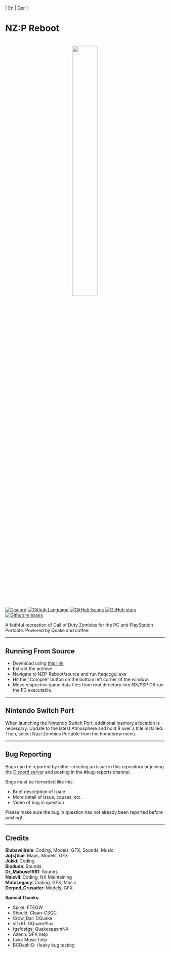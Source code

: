 \[ En | [Ger](README.Ger.md) \]

# NZ:P Reboot

<h1 align="center">
    <a href="https://github.com/nikita36078/J2ME-Loader" target="_blank">
        <img height="45%" width="40%" src="ic_launcher.png"><br>
</h1>

[![Discord](https://img.shields.io/badge/Discord-%20NZ:P-7289da.svg?logo=discord)](https://discord.gg/Ag4rcpz)
[![Github Language](https://img.shields.io/badge/Written_in-C-white?style.svg)](Written-in.png)
[![GitHub Issues](https://img.shields.io/github/issues/thyjukki/NZP-Reboot.svg)](https://github.com/thyjukki/NZP-Reboot/issues)
[![GitHub stars](https://img.shields.io/github/stars/thyjukki/NZP-Reboot.svg)](https://github.com/thyjukki/NZP-Reboot/stargazers)
[![Github releases](https://img.shields.io/badge/Latest_release-1.7.0-%4169E1.svg)](https://github.com/nikita36078/J2ME-Loader/releases/tag/1.7.0)

A faithful recreation of Call of Duty Zombies for the PC and PlayStation Portable. Powered by Quake and coffee.

<hr>

## Running From Source
* Download using [this link](https://github.com/thyjukki/NZP-Reboot/archive/master.zip)
* Extract the archive
* Navigate to NZP-Reboot/source and run fteqccgui.exe
* Hit the "Compile" button on the bottom left corner of the window.
* Move respective game data files from root directory into NX/PSP OR run the PC executable.

<hr>

## Nintendo Switch Port
When launching the Nintendo Switch Port, additional memory allocation is necessary. Update to the latest Atmosphere and hold R over a title installed. Then, select Nazi Zombies Portable from the homebrew menu.

<hr>

## Bug Reporting
Bugs can be reported by either creating an issue in this repository or joining the [Discord server](discord.gg/ChX7Fjr) and posting in the #bug-reports channel.

Bugs must be formatted like this:
* Brief description of issue
* More detail of issue, causes, etc.
* Video of bug in question

Please make sure the bug in question has not already been reported before posting!

<hr>

## Credits
__Blubswillrule__: Coding, Models, GFX, Sounds, Music
<br>
__Ju[s]tice__: Maps, Models, GFX
<br>
__Jukki__: Coding
<br>
__Biodude__: Sounds
<br>
__Dr_Mabuse1981__: Sounds
<br>
__Naievil__: Coding, NX Maintaining
<br>
__MotoLegacy__: Coding, GFX, Music
<br>
__Derped_Crusader__: Models, GFX



__Special Thanks__:
* Spike: FTEQW
* Shpuld: Clean-CSQC
* Crow_Bar: DQuake
* st1x51: DQuakePlus
* fgsfdsfgs: QuakespasmNX
* Azenn: GFX help
* tavo: Music help
* BCDeshiG: Heavy bug testing
